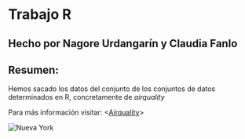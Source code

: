# Trabajo R
## Hecho por Nagore Urdangarín y Claudia Fanlo
## Resumen:
Hemos sacado los datos del conjunto de los conjuntos de datos determinados en R, concretamente de *airquality*

Para más información visitar:
<[Airquality](https://www.rdocumentation.org/packages/datasets/versions/3.6.1/topics/airquality)>

![Nueva York](https://www.google.com/maps/uv?hl=es&pb=!1s0x89c2589a018531e3%3A0xb9df1f7387a94119!3m1!7e115!4shttps%3A%2F%2Flh5.googleusercontent.com%2Fp%2FAF1QipOgoWW6-yR0icW7PsAVGDGBtt4Bu7m_WRWuh8yK%3Dw239-h160-k-no!5sCentral%20Park%20-%20Buscar%20con%20Google!15sCAQ&imagekey=!1e10!2sAF1QipOgoWW6-yR0icW7PsAVGDGBtt4Bu7m_WRWuh8yK&sa=X&ved=0ahUKEwjLo5yis8blAhWZSxUIHQTCCwgQoioIqAIwHQ#)
